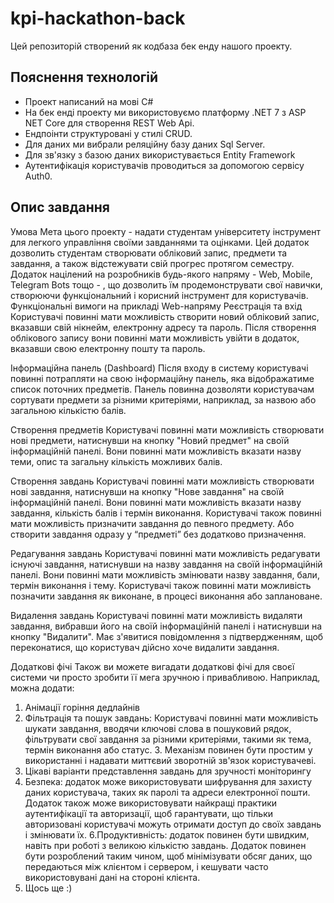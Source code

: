 # kpi-hackathon-back

Цей репозиторій створений як кодбаза бек енду нашого проекту.

## Пояснення технологій
- Проект написаний на мові C#
- На бек енді проекту ми використовуємо платформу .NET 7 з ASP NET Core для створення REST Web Api. 
- Ендпоінти структуровані у стилі CRUD.
- Для даних ми вибрали реляційну базу даних Sql Server.
- Для зв'язку з базою даних використувається Entity Framework
- Аутентифікація користувачів проводиться за допомогою сервісу Auth0.

## Опис завдання
Умова
Мета цього проекту - надати студентам університету інструмент для легкого управління своїми завданнями та оцінками. Цей додаток дозволить студентам створювати обліковий запис, предмети та завдання, а також відстежувати свій прогрес протягом семестру. Додаток націлений на розробників будь-якого напряму - Web, Mobile, Telegram Bots тощо - , що дозволить їм продемонструвати свої навички, створюючи функціональний і корисний інструмент для користувачів.
Функціональні вимоги на прикладі Web-напряму
Реєстрація та вхід
Користувачі повинні мати можливість створити новий обліковий запис, вказавши свій нікнейм, електронну адресу та пароль. Після створення облікового запису вони повинні мати можливість увійти в додаток, вказавши свою електронну пошту та пароль.

Інформаційна панель (Dashboard)
Після входу в систему користувачі повинні потрапляти на свою інформаційну панель, яка відображатиме список поточних предметів. Панель повинна дозволяти користувачам сортувати предмети за різними критеріями, наприклад, за назвою або загальною кількістю балів.

Створення предметів
Користувачі повинні мати можливість створювати нові предмети, натиснувши на кнопку "Новий предмет" на своїй інформаційній панелі. Вони повинні мати можливість вказати назву теми, опис та загальну кількість можливих балів.

Створення завдань
Користувачі повинні мати можливість створювати нові завдання, натиснувши на кнопку "Нове завдання" на своїй інформаційній панелі. Вони повинні мати можливість вказати назву завдання, кількість балів і термін виконання. Користувачі також повинні мати можливість призначити завдання до певного предмету. Або створити завдання одразу у “предметі” без додатково призначення.

Редагування завдань
Користувачі повинні мати можливість редагувати існуючі завдання, натиснувши на назву завдання на своїй інформаційній панелі. Вони повинні мати можливість змінювати назву завдання, бали, термін виконання і тему. Користувачі також повинні мати можливість позначити завдання як виконане, в процесі виконання або заплановане.

Видалення завдань
Користувачі повинні мати можливість видаляти завдання, вибравши його на своїй інформаційній панелі і натиснувши на кнопку "Видалити". Має з'явитися повідомлення з підтвердженням, щоб переконатися, що користувач дійсно хоче видалити завдання.

Додаткові фічі
Також ви можете вигадати додаткові фічі для своєї системи чи просто зробити її мега зручною і привабливою. Наприклад, можна додати:

1. Анімації горіння дедлайнів
2. Фільтрація та пошук завдань: Користувачі повинні мати можливість шукати завдання, вводячи ключові слова в пошуковий рядок, фільтрувати свої завдання за різними критеріями, такими як тема, термін виконання або статус. 3. Механізм повинен бути простим у використанні і надавати миттєвий зворотній зв'язок користувачеві.
4. Цікаві варіанти представлення завдань для зручності моніторингу
5. Безпека: додаток може використовувати шифрування для захисту даних користувача, таких як паролі та адреси електронної пошти. Додаток також може використовувати найкращі практики аутентифікації та авторизації, щоб гарантувати, що тільки авторизовані користувачі можуть отримати доступ до своїх завдань і змінювати їх.
6.Продуктивність: додаток повинен бути швидким, навіть при роботі з великою кількістю завдань. Додаток повинен бути розроблений таким чином, щоб мінімізувати обсяг даних, що передаються між клієнтом і сервером, і кешувати часто використовувані дані на стороні клієнта.
7. Щось ще :)
